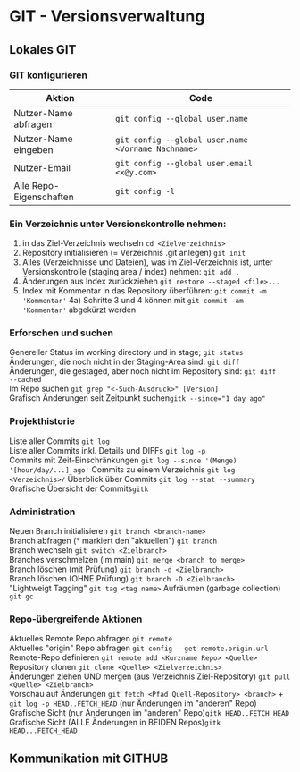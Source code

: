 # GIT - Versionsverwaltung

## Lokales GIT

### GIT konfigurieren
|Aktion|Code|
|------------|---------------------|
|Nutzer-Name abfragen|``git config --global user.name``|
|Nutzer-Name eingeben|``git config --global user.name <Vorname Nachname>``|
|Nutzer-Email| ``git config --global user.email <x@y.com>``|
|Alle Repo-Eigenschaften|``git config -l``|

### Ein Verzeichnis unter Versionskontrolle nehmen: 
1) in das Ziel-Verzeichnis wechseln ``cd <Zielverzeichnis>``  
2) Repository initialisieren (= Verzeichnis .git anlegen) ``git init``
3) Alles (Verzeichnisse und Dateien), was im Ziel-Verzeichnis ist, unter Versionskontrolle (staging area / index) nehmen: ``git add .``
5) Änderungen aus Index zurückziehen ``git restore --staged <file>...``
4) Index mit Kommentar in das Repository überführen: ``git commit -m 'Kommentar'``
4a) Schritte 3 und 4 können mit ``git commit -am 'Kommentar'`` abgekürzt werden 

### Erforschen und suchen
Genereller Status im working directory und in stage; ``git status``  
Änderungen, die noch nicht in der Staging-Area sind: ``git diff``   
Änderungen, die gestaged, aber noch nicht im Repository sind: ``git diff   --cached``  
Im Repo suchen ``git grep "<-Such-Ausdruck>" [Version]``  
Grafisch Änderungen seit Zeitpunkt suchen``gitk --since="1 day ago"``

### Projekthistorie
Liste aller Commits ``git log``  
Liste aller Commits inkl. Details und DIFFs ``git log -p``  
Commits mit Zeit-Einschränkungen ``git log --since '(Menge) '[hour/day/...] ago'``
Commits zu einem Verzeichnis ``git log <Verzeichnis>/``
Überblick über Commits ``git log --stat --summary``  
Grafische Übersicht der Commits``gitk``

### Administration
Neuen Branch initialisieren ``git branch <branch-name>``  
Branch abfragen (* markiert den "aktuellen") ``git branch``  
Branch wechseln ``git switch <Zielbranch>``  
Branches verschmelzen (im main) ``git merge <branch to merge>``  
Branch löschen (mit Prüfung) ``git branch -d <Zielbranch>``  
Branch löschen (OHNE Prüfung) ``git branch -D <Zielbranch>``  
"Lightweigt Tagging" ``git tag <tag name>``
Aufräumen (garbage collection) ``git gc``  
### Repo-übergreifende Aktionen
Aktuelles Remote Repo abfragen ``git remote``  
Aktuelles "origin" Repo abfragen ``git config --get remote.origin.url``  
Remote-Repo definieren ``git remote add <Kurzname Repo> <Quelle>``  
Repository clonen ``git clone <Quelle> <Zielverzeichnis>``  
Änderungen ziehen UND mergen (aus Verzeichnis Ziel-Repository) ``git pull <Quelle> <Zielbranch>``  
Vorschau auf Änderungen ``git fetch <Pfad Quell-Repository> <branch>`` + ``git log -p HEAD..FETCH_HEAD`` (nur Änderungen im "anderen" Repo)  
Grafische Sicht (nur Änderungen im "anderen" Repo)``gitk HEAD..FETCH_HEAD``  
Grafische Sicht (ALLE Änderungen in BEIDEN Repos)``gitk HEAD...FETCH_HEAD``  

## Kommunikation mit GITHUB

